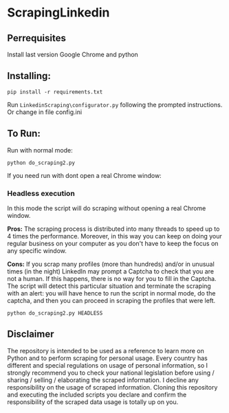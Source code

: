 # ScrapingLinkedin

## Perrequisites
Install last version Google Chrome and python
## Installing:
```
pip install -r requirements.txt
```

Run `LinkedinScraping\configurator.py` following the prompted instructions. Or change in file config.ini
## To Run:
Run with normal mode:

```
python do_scraping2.py
```

If you need run with dont open a real Chrome window:
### Headless execution
In this mode the script will do scraping without opening a real Chrome window.

**Pros:** The scraping process is distributed into many threads to speed up to 4 times the performance. Moreover, in this way you can keep on doing your regular business on your computer as you don't have to keep the focus on any specific window.

**Cons:** If you scrap many profiles (more than hundreds) and/or in unusual times (in the night) LinkedIn may prompt a Captcha to check that you are not a human. If this happens, there is no way for you to fill in the Captcha. The script will detect this particular situation and terminate the scraping with an alert: you will have hence to run the script in normal mode, do the captcha, and then you can proceed in scraping the profiles that were left.

```
python do_scraping2.py HEADLESS
```
## Disclaimer

The repository is intended to be used as a reference to learn more on Python and to perform scraping for personal usage. Every country has different and special regulations on usage of personal information, so I strongly recommend you to check your national legislation before using / sharing / selling / elaborating the scraped information. I decline any responsibility on the usage of scraped information. Cloning this repository and executing the included scripts you declare and confirm the responsibility of the scraped data usage is totally up on you.

